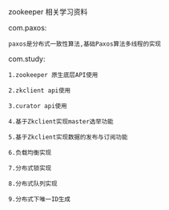 zookeeper 相关学习资料

com.paxos: 

    paxos是分布式一致性算法,基础Paxos算法多线程的实现

com.study: 

    1.zookeeper 原生底层API使用
    
    2.zkclient api使用
    
    3.curator api使用
    
    4.基于Zkclient实现master选举功能
    
    5.基于Zkclient实现数据的发布与订阅功能
    
    6.负载均衡实现
    
    7.分布式锁实现
    
    8.分布式队列实现
    
    9.分布式下唯一ID生成

